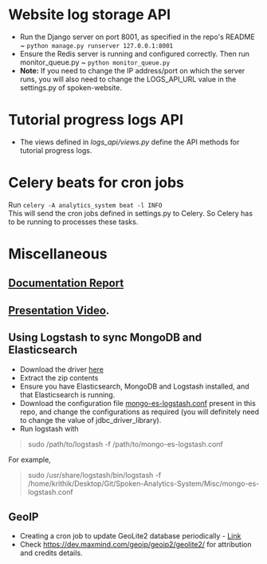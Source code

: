 # Website log storage API

- Run the Django server on port 8001, as specified in the repo's README ~ ```python manage.py runserver 127.0.0.1:8001```
- Ensure the Redis server is running and configured correctly. Then run monitor_queue.py ~ ```python monitor_queue.py```
- **Note:** If you need to change the IP address/port on which the server runs, you will also need to change the LOGS_API_URL value in the settings.py of spoken-website.

# Tutorial progress logs API

- The views defined in *logs_api/views.py* define the API methods for tutorial progress logs.

# Celery beats for cron jobs

Run ```celery -A analytics_system beat -l INFO```  
This will send the cron jobs defined in settings.py to Celery. So Celery has to be running to processes these tasks.

# Miscellaneous

## [Documentation Report](https://docs.google.com/document/d/1YXwQmeMuMrX0YKncGss35xBPszmqwgO2zt37Oj0-0Vk/edit)

## [Presentation Video](https://drive.google.com/file/d/1MxgjGecnsIjRe7RS8GWwE61BneNbGoqU/view?usp=sharing).

## Using Logstash to sync MongoDB and Elasticsearch

- Download the driver [here](https://dbschema.com/jdbc-driver/MongoDb.html)
- Extract the zip contents
- Ensure you have Elasticsearch, MongoDB and Logstash installed, and that Elasticsearch is running.
- Download the configuration file [mongo-es-logstash.conf](../Misc/mongo-es-logstash.conf) present in this repo, and change the configurations as required (you will definitely need to change the value of jdbc_driver_library).
- Run logstash with
> sudo /path/to/logstash -f /path/to/mongo-es-logstash.conf    
  
For example,    
  
> sudo /usr/share/logstash/bin/logstash -f /home/krithik/Desktop/Git/Spoken-Analytics-System/Misc/mongo-es-logstash.conf    

## GeoIP

- Creating a cron job to update GeoLite2 database periodically - [Link](https://mauteam.org/mautic/mautic-admins/solved-maxmind-geolite2-database-not-updating/)
- Check https://dev.maxmind.com/geoip/geoip2/geolite2/ for attribution and credits details.
